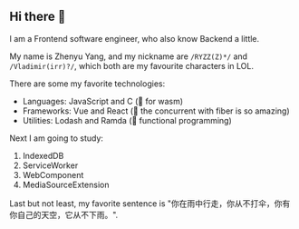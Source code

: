 ## Hi there 👋

I am a Frontend software engineer, who also know Backend a little.

My name is Zhenyu Yang, and my nickname are `/RYZZ(Z)*/` and `/Vladimir(irr)?/`, which both are my favourite characters in LOL.

There are some my favorite technologies:

- Languages: JavaScript and C (🍉 for wasm)
- Frameworks: Vue and React (🥦 the concurrent with fiber is so amazing)
- Utilities: Lodash and Ramda (🥩 functional programming)

Next I am going to study:

1. IndexedDB
2. ServiceWorker
3. WebComponent
4. MediaSourceExtension

Last but not least, my favorite sentence is "你在雨中行走，你从不打伞，你有你自己的天空，它从不下雨。".
